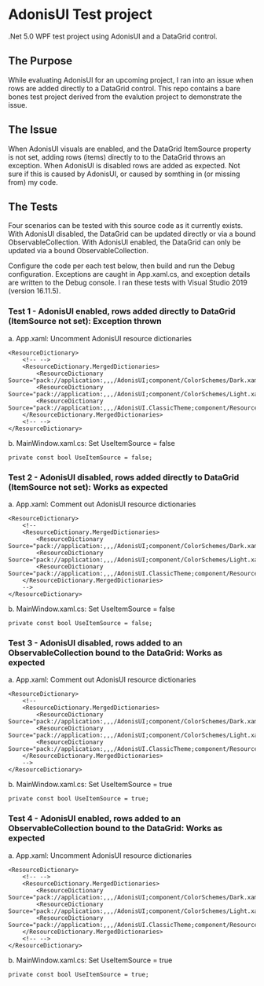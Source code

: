 # AdonisUI Test project
.Net 5.0 WPF test project using AdonisUI and a DataGrid control.

## The Purpose

While evaluating AdonisUI for an upcoming project, I ran into an issue when rows are added directly to a DataGrid control.  This repo contains a bare bones test project derived from the evalution project to demonstrate the issue.

## The Issue

When AdonisUI visuals are enabled, and the DataGrid ItemSource property is not set, adding rows (items) directly to to the DataGrid throws an exception.  When AdonisUI is disabled rows are added as expected.  Not sure if this is caused by AdonisUI, or caused by somthing in (or missing from) my code.

## The Tests
Four scenarios can be tested with this source code as it currently exists. With AdonisUI disabled, the DataGrid can be updated directly or via a bound ObservableCollection.  With AdonisUI enabled, the DataGrid can only be updated via a bound ObservableCollection.

Configure the code per each test below, then build and run the Debug configuration.  Exceptions are caught in App.xaml.cs, and exception details are written to the Debug console.  I ran these tests with Visual Studio 2019 (version 16.11.5).

### Test 1 - AdonisUI enabled, rows added directly to DataGrid (ItemSource not set): Exception thrown
a. App.xaml: Uncomment AdonisUI resource dictionaries

	<ResourceDictionary>
	    <!-- -->
	    <ResourceDictionary.MergedDictionaries>
	        <ResourceDictionary Source="pack://application:,,,/AdonisUI;component/ColorSchemes/Dark.xaml"/>
	        <ResourceDictionary Source="pack://application:,,,/AdonisUI;component/ColorSchemes/Light.xaml"/>
	        <ResourceDictionary Source="pack://application:,,,/AdonisUI.ClassicTheme;component/Resources.xaml"/>
	    </ResourceDictionary.MergedDictionaries>
	    <!-- -->
	</ResourceDictionary>

b. MainWindow.xaml.cs: Set UseItemSource = false

	private const bool UseItemSource = false;

### Test 2 - AdonisUI disabled, rows added directly to DataGrid (ItemSource not set): Works as expected
a. App.xaml: Comment out AdonisUI resource dictionaries

	<ResourceDictionary>
	    <!--
	    <ResourceDictionary.MergedDictionaries>
	        <ResourceDictionary Source="pack://application:,,,/AdonisUI;component/ColorSchemes/Dark.xaml"/>
	        <ResourceDictionary Source="pack://application:,,,/AdonisUI;component/ColorSchemes/Light.xaml"/>
	        <ResourceDictionary Source="pack://application:,,,/AdonisUI.ClassicTheme;component/Resources.xaml"/>
	    </ResourceDictionary.MergedDictionaries>
	    -->
	</ResourceDictionary>

b. MainWindow.xaml.cs: Set UseItemSource = false

	private const bool UseItemSource = false;

### Test 3 - AdonisUI disabled, rows added to an ObservableCollection bound to the DataGrid: Works as expected
a. App.xaml: Comment out AdonisUI resource dictionaries

	<ResourceDictionary>
	    <!--
	    <ResourceDictionary.MergedDictionaries>
	        <ResourceDictionary Source="pack://application:,,,/AdonisUI;component/ColorSchemes/Dark.xaml"/>
	        <ResourceDictionary Source="pack://application:,,,/AdonisUI;component/ColorSchemes/Light.xaml"/>
	        <ResourceDictionary Source="pack://application:,,,/AdonisUI.ClassicTheme;component/Resources.xaml"/>
	    </ResourceDictionary.MergedDictionaries>
	    -->
	</ResourceDictionary>

b. MainWindow.xaml.cs: Set UseItemSource = true

	private const bool UseItemSource = true;

### Test 4 - AdonisUI enabled, rows added to an ObservableCollection bound to the DataGrid: Works as expected
a. App.xaml: Uncomment AdonisUI resource dictionaries

	<ResourceDictionary>
	    <!-- -->
	    <ResourceDictionary.MergedDictionaries>
	        <ResourceDictionary Source="pack://application:,,,/AdonisUI;component/ColorSchemes/Dark.xaml"/>
	        <ResourceDictionary Source="pack://application:,,,/AdonisUI;component/ColorSchemes/Light.xaml"/>
	        <ResourceDictionary Source="pack://application:,,,/AdonisUI.ClassicTheme;component/Resources.xaml"/>
	    </ResourceDictionary.MergedDictionaries>
	    <!-- -->
	</ResourceDictionary>

b. MainWindow.xaml.cs: Set UseItemSource = true

	private const bool UseItemSource = true;
